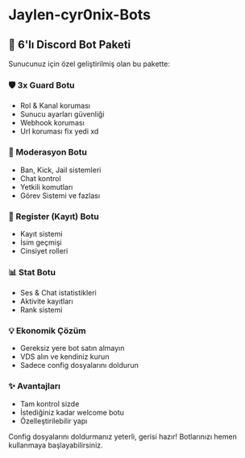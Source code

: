 # Jaylen-cyr0nix-Bots

## 🤖 6'lı Discord Bot Paketi

Sunucunuz için özel geliştirilmiş olan bu pakette:

### 🛡️ 3x Guard Botu
- Rol & Kanal koruması
- Sunucu ayarları güvenliği  
- Webhook koruması
- Url koruması fix yedi xd

### 👮 Moderasyon Botu
- Ban, Kick, Jail sistemleri
- Chat kontrol
- Yetkili komutları
- Görev Sistemi ve fazlası

### 📝 Register (Kayıt) Botu  
- Kayıt sistemi
- İsim geçmişi
- Cinsiyet rolleri

### 📊 Stat Botu
- Ses & Chat istatistikleri
- Aktivite kayıtları  
- Rank sistemi

### 💡 Ekonomik Çözüm
- Gereksiz yere bot satın almayın
- VDS alın ve kendiniz kurun
- Sadece config dosyalarını doldurun

### ✨ Avantajları
- Tam kontrol sizde
- İstediğiniz kadar welcome botu
- Özelleştirilebilir yapı

Config dosyalarını doldurmanız yeterli, gerisi hazır! Botlarınızı hemen kullanmaya başlayabilirsiniz.
